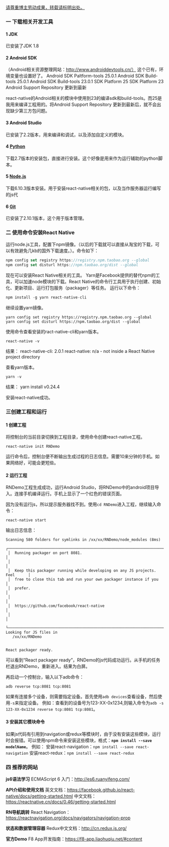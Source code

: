 [请尊重博主劳动成果，转载请标明出处。](http://blog.csdn.net/hwliu51/article/details/74896512)

### 一 下载相关开发工具
#### 1 JDK
已安装了JDK 1.8

#### 2 Android SDK
（Android相关资源整理网站：http://www.androiddevtools.cn/）
这个已有，环境变量也设置好了。
Android SDK	 Paltform-tools 25.0.1
Android SDK Build-tools 25.0.1
Android SDK Build-tools 23.0.1
SDK Platform 25
SDK Platform 23
Android Support Repository 更新到最新

react-native的Android相关的模块中使用到23的编译sdk和build-tools。而25是我用来编译工程用的。将Android Support Repository 更新到最新后，就不会出现缺少第三方包问题。

#### 3 Android Studio 
已安装了2.2版本，用来编译和调试，以及添加自定义的模块。

#### 4 [Python](https://www.python.org/downloads/release/python-2710/)
下载2.7版本的安装包，直接进行安装。这个好像是用来作为运行辅助的python脚本。

#### 5 [Node.js](https://nodejs.org/)
下载6.10.3版本安装。用于安装react-native相关的包，以及当作服务器运行编写的js代

#### 6 [Git](https://git-for-windows.github.io/)
已安装了2.10.1版本，这个用于版本管理。


### 二 使用命令安装React Native

运行node.js工具，配置下npm镜像。（以后的下载就可以直接从淘宝的下载，可以有效避免几kb的国外下载速度。）。命令如下：

```js
npm config set registry https://registry.npm.taobao.org --global
npm config set disturl https://npm.taobao.org/dist --global
```

现在可以安装React Native相关的工具。
Yarn是Facebook提供的替代npm的工具，可以加速node模块的下载。React Native的命令行工具用于执行创建、初始化、更新项目、运行打包服务（packager）等任务。
运行以下命令：

```js
npm install -g yarn react-native-cli
```

继续设置yarn镜像。

```
yarn config set registry https://registry.npm.taobao.org --global
yarn config set disturl https://npm.taobao.org/dist --global
```

使用命令查看安装的ract-native-cli和yarn版本。

```
react-native -v
```
结果：
react-native-cli: 2.0.1
react-native: n/a - not inside a React Native project directory

查看yarn版本。

```
yarn -v
```
结果：
yarn install v0.24.4

安装react-native成功。

### 三创建工程和运行
#### 1 创建工程
将控制台的当前目录切换到工程目录，使用命令创建react-native工程。

```
react-native init RNDemo
```
运行命令后，控制台便不断输出生成过程的日志信息。需要10来分钟的手机。如果网络好，可能会更短些。

#### 2 运行工程
RNDemo工程生成成功，运行Android Studio，将RNDemo中的android项目导入。连接手机编译运行。手机上显示了一个红色的错误页面。

因为没有运行js，所以提示服务器找不到。使用`cd RNDemo`进入工程，继续输入命令：

```
react-native start
```
输出日志信息：

```
Scanning 580 folders for symlinks in /xx/xx/RNDemo/node_modules (8ms)
 ┌────────────────────────────────────────────────────────────────────────────┐ 
 │  Running packager on port 8081.                                            │ 
 │                                                                            │ 
 │  Keep this packager running while developing on any JS projects. Feel      │ 
 │  free to close this tab and run your own packager instance if you          │ 
 │  prefer.                                                                   │ 
 │                                                                            │ 
 │  https://github.com/facebook/react-native                                  │ 
 │                                                                            │ 
 └────────────────────────────────────────────────────────────────────────────┘ 
Looking for JS files in
   /xx/xx/RNDemo 


React packager ready.
```

可以看到“React packager ready”，RNDemo的js代码成功运行。从手机的任务栏退出RNDemo，重新进入。结果为白屏。

再启动一个控制台，输入以下adb命令：
```
adb reverse tcp:8081 tcp:8081
```
如果有连接多个设备，则需要指定设备。首先使用`adb devices`查看设备，然后使用`-s`来指定设备。
例如：查看到的设备号为123-XX-0x1234,则输入命令为`adb -s 123-XX-0x1234 reverse tcp:8081 tcp:8081`。

#### 3 安装其它模块命令
如果js代码有引用到navigation或redux等模块时，由于没有安装这些模块，运行时会报错。可以使用npm命令来安装这些模块，格式：**`npm install --save modelName`**。
例如：
安装react-navigation：`npm install --save react-navigation`
安装react-redux：`npm install --save react-redux`

### 四 推荐的网站

**js6语法学习**
ECMAScript 6 入门：http://es6.ruanyifeng.com/

**API介绍和使用文档**
英文文档：https://facebook.github.io/react-native/docs/getting-started.html
中文文档：https://reactnative.cn/docs/0.46/getting-started.html

**RN导航跳转**
React Navigation：https://reactnavigation.org/docs/navigators/navigation-prop

**状态和数据管理容器**
Redux中文文档：http://cn.redux.js.org/

**官方Demo**
F8 App开发指南：https://f8-app.liaohuqiu.net/#content





